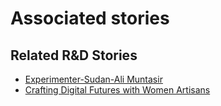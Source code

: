 # Associated stories

<!-- !!DO NOT REMOVE!! start autogenerated hyperlinks -->
## Related R&D Stories
- [Experimenter-Sudan-Ali Muntasir](/stories/?doc=Experimenters_SDN)
- [Crafting Digital Futures with Women Artisans](/stories/?doc=Explorers_GHA)
<!-- !!DO NOT REMOVE!! end autogenerated hyperlinks -->